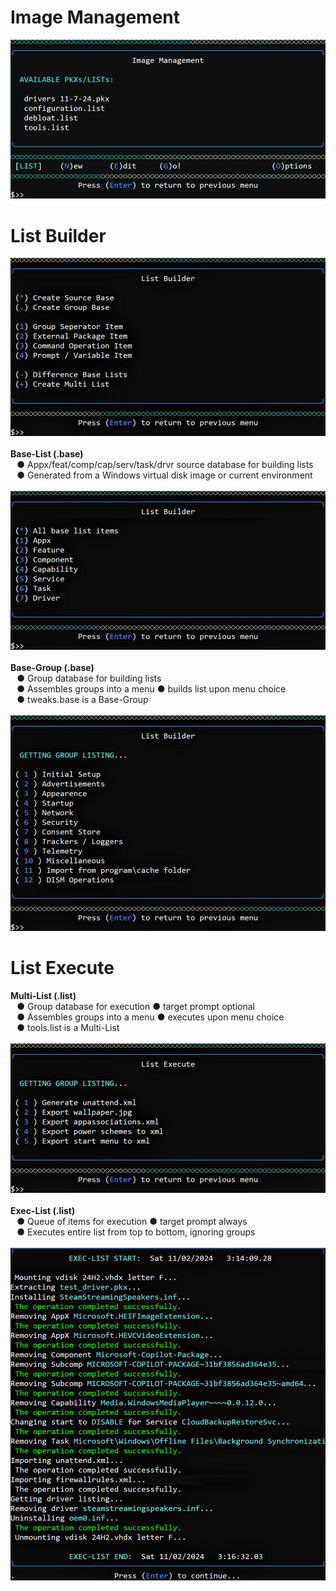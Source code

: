 # Image Management
![Alt text](https://raw.githubusercontent.com/joshuacline/documentation/main/windick/png/imagemanagement.png "imagemanagement")
# List Builder
![Alt text](https://raw.githubusercontent.com/joshuacline/documentation/main/windick/png/listbuildermisc.png "listbuildermisc")
⠀\
**Base-List (.base)** \
⠀● Appx/feat/comp/cap/serv/task/drvr source database for building lists \
⠀● Generated from a Windows virtual disk image or current environment \
⠀\
![Alt text](https://raw.githubusercontent.com/joshuacline/documentation/main/windick/png/listbuilderbase.png "listbuilderbase")
⠀\
**Base-Group (.base)** \
⠀● Group database for building lists \
⠀● Assembles groups into a menu ● builds list upon menu choice \
⠀● tweaks.base is a Base-Group \
⠀\
![Alt text](https://raw.githubusercontent.com/joshuacline/documentation/main/windick/png/listbuildertweaks.png "listbuildertweaks")
# List Execute
**Multi-List (.list)** \
⠀● Group database for execution ● target prompt optional \
⠀● Assembles groups into a menu ● executes upon menu choice \
⠀● tools.list is a Multi-List \
⠀\
![Alt text](https://raw.githubusercontent.com/joshuacline/documentation/main/windick/png/listexecutemulti.png "listexecutemulti")
⠀\
**Exec-List (.list)** \
⠀● Queue of items for execution ● target prompt always \
⠀● Executes entire list from top to bottom, ignoring groups \
⠀\
![Alt text](https://raw.githubusercontent.com/joshuacline/documentation/main/windick/png/listexecutelog.png "listexecutelog")

